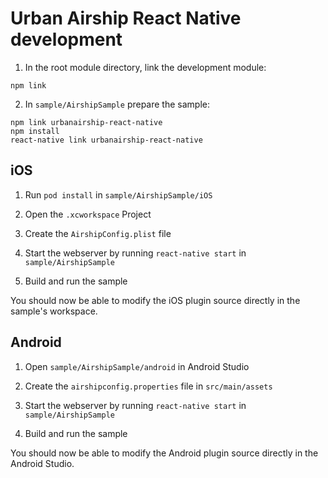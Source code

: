 # Urban Airship React Native development

1) In the root module directory, link the development module:
```
npm link
```

2) In `sample/AirshipSample` prepare the sample:
```
npm link urbanairship-react-native
npm install
react-native link urbanairship-react-native
```

## iOS

1) Run `pod install` in `sample/AirshipSample/iOS`

2) Open the `.xcworkspace` Project

3) Create the `AirshipConfig.plist` file

4) Start the webserver by running `react-native start` in `sample/AirshipSample`

5) Build and run the sample

You should now be able to modify the iOS plugin source directly in the sample's
workspace.


## Android

1) Open `sample/AirshipSample/android` in Android Studio

2) Create the `airshipconfig.properties` file in `src/main/assets`

3) Start the webserver by running `react-native start` in `sample/AirshipSample`

4) Build and run the sample

You should now be able to modify the Android plugin source directly in the Android Studio.

